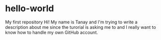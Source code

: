 # hello-world
My first repository
 Hi! My name is Tanay and I'm trying to write a description about me since the turorial is asking me to and I really want to know how to handle my own GitHub account.
